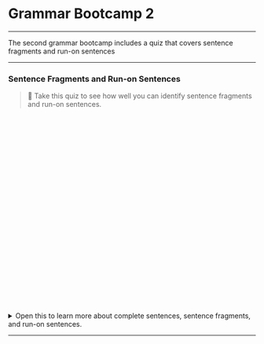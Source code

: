 # Grammar Bootcamp 2

---

The second grammar bootcamp includes a quiz that covers sentence fragments and run-on sentences

---


### Sentence Fragments and Run-on Sentences

> 📝 Take this quiz to see how well you can identify sentence fragments and run-on sentences.

<div data-tf-widget="cNnmW6Tv" data-tf-iframe-props="title=Fragments Run Ons" data-tf-medium="snippet" style="width:100%;height:400px;"></div><script src="//embed.typeform.com/next/embed.js"></script>

<details> 
    
<summary> Open this to learn more about complete sentences, sentence fragments, and run-on sentences.</summary>
    
- 📺 [Sentences, Fragments, Run-Ons](https://www.youtube.com/watch?v=GJZzAaexLd4)
    
- [Writing for Success - Chapter 2.1 Sentence Writing](https://open.lib.umn.edu/writingforsuccess/chapter/2-1-sentence-writing/)
    
- [Avoiding Fragments](https://webapps.towson.edu/ows/moduleFRAG.aspx)

    
</details>

---
